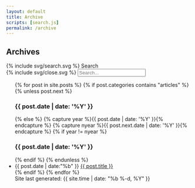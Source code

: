 ```yaml
---
layout: default
title: Archive
scripts: [search.js]
permalink: /archive
---
```

<div class="archive-header">
  <h2>Archives</h2>
  <span class="icon toggle-search">{% include svg/search.svg %} Search</span>
</div>
<div class="search">
  <div class="wrapper">
      <span class="icon toggle-search">{% include svg/close.svg %}</span>
      <input type="text" class="search-input" id="search-input" placeholder="Search...">
      <ul id="results-container"></ul>
  </div>
</div>
<ul class="archive-lists">
  <div>
  {% for post in site.posts %}
  {% if post.categories contains "articles" %}
    {% unless post.next %}
    <div class="by-year">
      <h3>{{ post.date | date: '%Y' }}</h3>
    {% else %}
      {% capture year %}{{ post.date | date: '%Y' }}{% endcapture %}
      {% capture nyear %}{{ post.next.date | date: '%Y' }}{% endcapture %}
      {% if year != nyear %}
        </div>
        <div class="by-year">
          <h3>{{ post.date | date: '%Y' }}</h3>
      {% endif %}
    {% endunless %}
    <li><span class="date">{{ post.date | date:"%b" }}</span> <a href="{{ post.url | prepend: site.baseurl }}">{{ post.title }}</a></li>
    {% endif %}
  {% endfor %}
  </div>
<span class="last-update">Site last generated: {{ site.time | date: "%b %-d, %Y"  }}</span>
